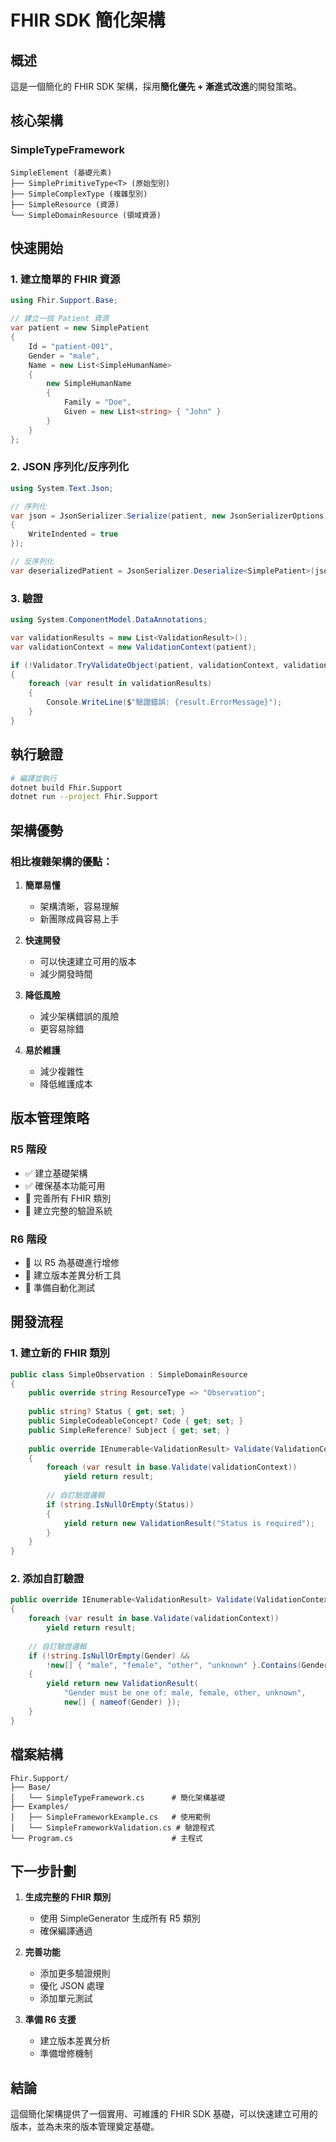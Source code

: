 # FHIR SDK 簡化架構

## 概述

這是一個簡化的 FHIR SDK 架構，採用**簡化優先 + 漸進式改進**的開發策略。

## 核心架構

### SimpleTypeFramework
```
SimpleElement (基礎元素)
├── SimplePrimitiveType<T> (原始型別)
├── SimpleComplexType (複雜型別)
├── SimpleResource (資源)
└── SimpleDomainResource (領域資源)
```

## 快速開始

### 1. 建立簡單的 FHIR 資源

```csharp
using Fhir.Support.Base;

// 建立一個 Patient 資源
var patient = new SimplePatient
{
    Id = "patient-001",
    Gender = "male",
    Name = new List<SimpleHumanName>
    {
        new SimpleHumanName
        {
            Family = "Doe",
            Given = new List<string> { "John" }
        }
    }
};
```

### 2. JSON 序列化/反序列化

```csharp
using System.Text.Json;

// 序列化
var json = JsonSerializer.Serialize(patient, new JsonSerializerOptions
{
    WriteIndented = true
});

// 反序列化
var deserializedPatient = JsonSerializer.Deserialize<SimplePatient>(json);
```

### 3. 驗證

```csharp
using System.ComponentModel.DataAnnotations;

var validationResults = new List<ValidationResult>();
var validationContext = new ValidationContext(patient);

if (!Validator.TryValidateObject(patient, validationContext, validationResults, true))
{
    foreach (var result in validationResults)
    {
        Console.WriteLine($"驗證錯誤: {result.ErrorMessage}");
    }
}
```

## 執行驗證

```bash
# 編譯並執行
dotnet build Fhir.Support
dotnet run --project Fhir.Support
```

## 架構優勢

### 相比複雜架構的優點：

1. **簡單易懂**
   - 架構清晰，容易理解
   - 新團隊成員容易上手

2. **快速開發**
   - 可以快速建立可用的版本
   - 減少開發時間

3. **降低風險**
   - 減少架構錯誤的風險
   - 更容易除錯

4. **易於維護**
   - 減少複雜性
   - 降低維護成本

## 版本管理策略

### R5 階段
- ✅ 建立基礎架構
- ✅ 確保基本功能可用
- 🔄 完善所有 FHIR 類別
- 🔄 建立完整的驗證系統

### R6 階段
- 🔄 以 R5 為基礎進行增修
- 🔄 建立版本差異分析工具
- 🔄 準備自動化測試

## 開發流程

### 1. 建立新的 FHIR 類別

```csharp
public class SimpleObservation : SimpleDomainResource
{
    public override string ResourceType => "Observation";
    
    public string? Status { get; set; }
    public SimpleCodeableConcept? Code { get; set; }
    public SimpleReference? Subject { get; set; }
    
    public override IEnumerable<ValidationResult> Validate(ValidationContext validationContext)
    {
        foreach (var result in base.Validate(validationContext))
            yield return result;
            
        // 自訂驗證邏輯
        if (string.IsNullOrEmpty(Status))
        {
            yield return new ValidationResult("Status is required");
        }
    }
}
```

### 2. 添加自訂驗證

```csharp
public override IEnumerable<ValidationResult> Validate(ValidationContext validationContext)
{
    foreach (var result in base.Validate(validationContext))
        yield return result;
        
    // 自訂驗證邏輯
    if (!string.IsNullOrEmpty(Gender) && 
        !new[] { "male", "female", "other", "unknown" }.Contains(Gender.ToLower()))
    {
        yield return new ValidationResult(
            "Gender must be one of: male, female, other, unknown",
            new[] { nameof(Gender) });
    }
}
```

## 檔案結構

```
Fhir.Support/
├── Base/
│   └── SimpleTypeFramework.cs      # 簡化架構基礎
├── Examples/
│   ├── SimpleFrameworkExample.cs   # 使用範例
│   └── SimpleFrameworkValidation.cs # 驗證程式
└── Program.cs                      # 主程式
```

## 下一步計劃

1. **生成完整的 FHIR 類別**
   - 使用 SimpleGenerator 生成所有 R5 類別
   - 確保編譯通過

2. **完善功能**
   - 添加更多驗證規則
   - 優化 JSON 處理
   - 添加單元測試

3. **準備 R6 支援**
   - 建立版本差異分析
   - 準備增修機制

## 結論

這個簡化架構提供了一個實用、可維護的 FHIR SDK 基礎，可以快速建立可用的版本，並為未來的版本管理奠定基礎。 